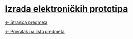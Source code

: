 # [Izrada elektroničkih prototipa](https://www.github.com/studosi-fer/IEP)
[<- Stranica predmeta](https://www.fer.unizg.hr/predmet/iep)

[<- Povratak na listu predmeta](https://www.github.com/studosi/FER)